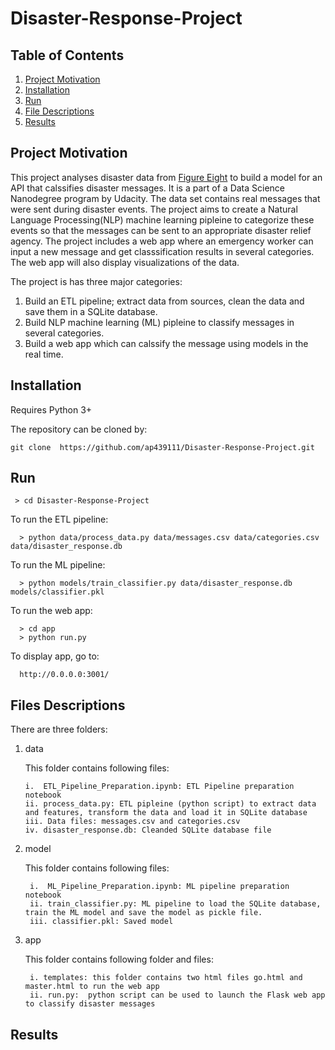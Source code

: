 # Disaster-Response-Project

## Table of Contents

1. [Project Motivation](#project_motivation)
2. [Installation](#installation)
3. [Run](#run)
4. [File Descriptions](#file_descriptions)
5. [Results](#results) 


<a name="project_motivation"></a>
## Project Motivation

This project analyses disaster data from [Figure Eight](https://appen.com/) to build a model for an API that calssifies disaster messages. It is a part of a Data Science Nanodegree program by Udacity. The data set contains real messages that were sent during disaster events. The project aims to create a Natural Language Processing(NLP) machine learning pipleine to categorize these events so that the messages can be sent to an appropriate disaster relief agency. The project includes a web app where an emergency worker can input a new message and get classsification results in several categories. The web app will also display visualizations of the data.

The project is has three major categories:

  1. Build an ETL pipeline; extract data from sources, clean the data and save them in a SQLite database.
  2. Build NLP machine learning (ML) pipleine to classify messages in several categories.
  3. Build a web app which can calssify the message using models in the real time.
  
<a name="installation"></a>
## Installation  

  Requires Python 3+
  
  The repository can be cloned by: 
  
    git clone  https://github.com/ap439111/Disaster-Response-Project.git
    

<a name="run"></a>
## Run

     > cd Disaster-Response-Project
     
  To run the ETL pipeline:
  
      > python data/process_data.py data/messages.csv data/categories.csv data/disaster_response.db
      
  To run the ML pipeline:
  
      > python models/train_classifier.py data/disaster_response.db models/classifier.pkl
      
  To run the web app:
  
      > cd app
      > python run.py
      
  To display app, go to:
  
      http://0.0.0.0:3001/
     
<a name="files_descriptions"></a>
## Files Descriptions

  There are three folders:
  
   1. data
        
        This folder contains following files:
        
          i.  ETL_Pipeline_Preparation.ipynb: ETL Pipeline preparation notebook
          ii. process_data.py: ETL pipleine (python script) to extract data and features, transform the data and load it in SQLite database
          iii. Data files: messages.csv and categories.csv
          iv. disaster_response.db: Cleanded SQLite database file
              
  2. model
  
        This folder contains following files:
        
        
          i.  ML_Pipeline_Preparation.ipynb: ML pipeline preparation notebook
          ii. train_classifier.py: ML pipeline to load the SQLite database, train the ML model and save the model as pickle file. 
          iii. classifier.pkl: Saved model
          
  3. app
  
        This folder contains following folder and files:
        
      
          i. templates: this folder contains two html files go.html and master.html to run the web app
          ii. run.py:  python script can be used to launch the Flask web app to classify disaster messages
          
<a name="results"></a>
## Results




